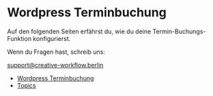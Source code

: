 # Wordpress Terminbuchung

Auf den folgenden Seiten erfährst du, wie du deine Termin-Buchungs-Funktion konfigurierst.

Wenn du Fragen hast, schreib uns:

[support@creative-workflow.berlin](mailto:support@creative-workflow.berlin)

  - [Wordpress Terminbuchung](./00_teaser.md) 
  - [Topics](./01_topics.md) 
